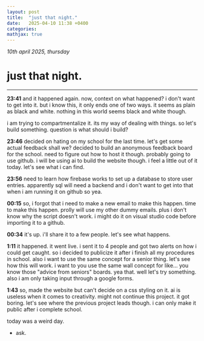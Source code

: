 ```yaml
---
layout: post
title:  "just that night."
date:   2025-04-10 11:38 +0400
categories:
mathjax: true
---
```


_10th april 2025, thursday_

# just that night.
---

**23:41**
and it happened again. now, context on what happened? i don't want to get into it. but i know this, it only ends one of two ways. it seems as plain as black and white. nothing in this world seems black and white though.

i am trying to compartmentalize it. its my way of dealing with things. so let's build something. question is what should i build?

**23:46**
decided on hating on my school for the last time. let's get some actual feedback shall we? decided to build an anonymous feedback board for the school. need to figure out how to host it though. probably going to use github. i will be using ai to build the website though. i feel a little out of it today. let's see what i can find.

**23:56**
need to learn how firebase works to set up a database to store user entries. apparently sql will need a backend and i don't want to get into that when i am running it on github so yea.

**00:15**
so, i forgot that i need to make a new email to make this happen. time to make this happen. prolly will use my other dummy emails. plus i don't know why the script doesn't work. i might do it on visual studio code before importing it to a github.

**00:34**
it's up. i'll share it to a few people. let's see what happens.

**1:11**
it happened. it went live. i sent it to 4 people and got two alerts on how i could get caught. so i decided to publicize it after i finish all my procedures in school. also i want to use the same concept for a senior thing. let's see how this will work. i want to you use the same wall concept for like... you know those "advice from seniors" boards. yea that. well let's try something. also i am only taking input through a google forms.

**1:43**
so, made the website but can't decide on a css styling on it. ai is useless when it comes to creativity. might not continue this project. it got boring. let's see where the previous project leads though. i can only make it public after i complete school.

today was a weird day.

- ask.
